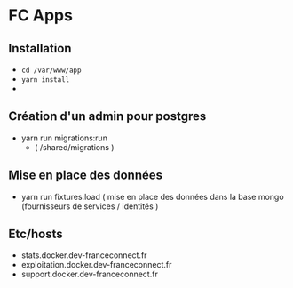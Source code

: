 # FC Apps

## Installation

- `cd /var/www/app`
- `yarn install`
- 

## Création d'un admin pour postgres

- yarn run migrations:run 
    - ( /shared/migrations )
    
## Mise en place des données 

 - yarn run fixtures:load 
    ( mise en place des données dans la base  mongo (fournisseurs de services / identités )

## Etc/hosts

- stats.docker.dev-franceconnect.fr
- exploitation.docker.dev-franceconnect.fr
- support.docker.dev-franceconnect.fr
